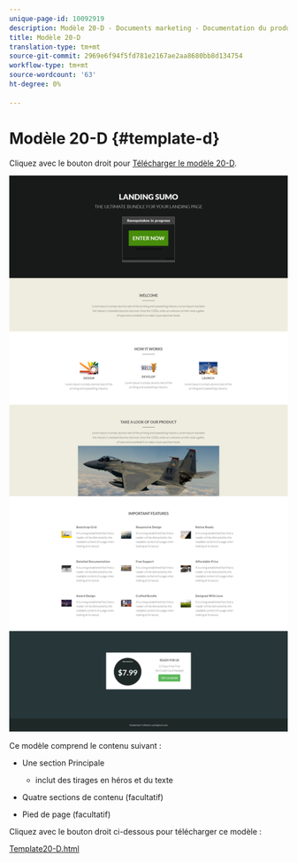 ```yaml
---
unique-page-id: 10092919
description: Modèle 20-D - Documents marketing - Documentation du produit
title: Modèle 20-D
translation-type: tm+mt
source-git-commit: 2969e6f94f5fd781e2167ae2aa8680bb8d134754
workflow-type: tm+mt
source-wordcount: '63'
ht-degree: 0%

---
```



# Modèle 20-D {#template-d}

Cliquez avec le bouton droit pour [Télécharger le modèle 20-D](http://docs.marketo.com/download/attachments/10092919/template-20d.html?version=1&amp;modificationdate=1441750777000&amp;api=v2).

![](assets/template-20d.png)

Ce modèle comprend le contenu suivant :

* Une section Principale

   * inclut des tirages en héros et du texte

* Quatre sections de contenu (facultatif)
* Pied de page (facultatif)

Cliquez avec le bouton droit ci-dessous pour télécharger ce modèle :

[Template20-D.html](http://docs.marketo.com/download/attachments/10092919/template-20d.html?version=1&amp;modificationdate=1441750777000&amp;api=v2)
